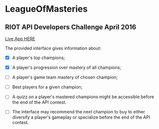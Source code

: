# LeagueOfMasteries
## RIOT API Developers Challenge April 2016

[Live App HERE](https://leagueofmasteries.eu-gb.mybluemix.net/)

The provided interface gives information about: 
- [x] A player's top champions; 
- [x] A player's progression over mastery of all champions; 
- [ ] A player's game team mastery of chosen champion; 
- [ ] Best players for a given champion; 

- [ ] A quizz on a player's mastered champions might be accessible before the end of the API contest. 
- [ ] The interface may recommend the next champion to buy to either diversify a player's gameplay or specialize before the end of the API contest. 

